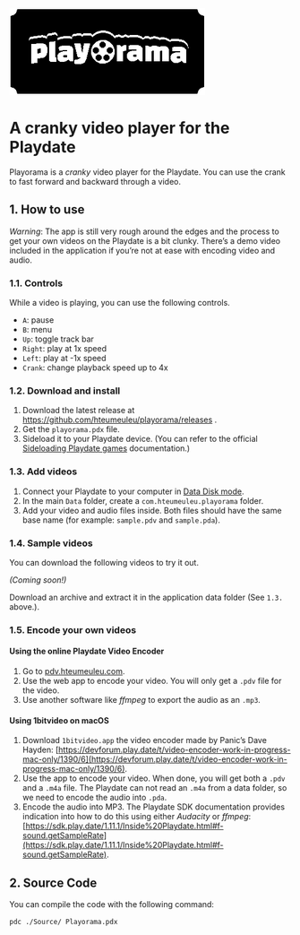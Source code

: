 ![Playorama](/Source/SystemAssets/card.png)

# A cranky video player for the Playdate

Playorama is a _cranky_ video player for the Playdate. You can use the crank to fast forward and backward through a video.

## 1. How to use

*Warning*: The app is still very rough around the edges and the process to get your own videos on the Playdate is a bit clunky. There’s a demo video included in the application if you’re not at ease with encoding video and audio.

### 1.1. Controls

While a video is playing, you can use the following controls.

* `A`: pause
* `B`: menu
* `Up`: toggle track bar
* `Right`: play at 1x speed
* `Left`: play at -1x speed
* `Crank`: change playback speed up to 4x 

### 1.2. Download and install

1. Download the latest release at https://github.com/hteumeuleu/playorama/releases .
2. Get the `playorama.pdx` file.
3. Sideload it to your Playdate device. (You can refer to the official [Sideloading Playdate games](https://help.play.date/games/sideloading/) documentation.)

### 1.3. Add videos

1. Connect your Playdate to your computer in [Data Disk mode](https://help.play.date/games/sideloading/#data-disk-mode).
2. In the main `Data` folder, create a `com.hteumeuleu.playorama` folder.
3. Add your video and audio files inside. Both files should have the same base name (for example: `sample.pdv` and `sample.pda`).

### 1.4. Sample videos

You can download the following videos to try it out.

_(Coming soon!)_

Download an archive and extract it in the application data folder (See `1.3.` above.).

### 1.5. Encode your own videos

#### Using the online Playdate Video Encoder

1. Go to [pdv.hteumeuleu.com](https://pdv.hteumeuleu.com/).
2. Use the web app to encode your video. You will only get a `.pdv` file for the video.
3. Use another software like _ffmpeg_ to export the audio as an `.mp3`.

#### Using 1bitvideo on macOS

1. Download `1bitvideo.app` the video encoder made by Panic’s Dave Hayden: [https://devforum.play.date/t/video-encoder-work-in-progress-mac-only/1390/6](https://devforum.play.date/t/video-encoder-work-in-progress-mac-only/1390/6). 
2. Use the app to encode your video. When done, you will get both a `.pdv` and a `.m4a` file. The Playdate can not read an `.m4a` from a data folder, so we need to encode the audio into `.pda`.
3. Encode the audio into MP3. The Playdate SDK documentation provides indication into how to do this using either _Audacity_ or _ffmpeg_: [https://sdk.play.date/1.11.1/Inside%20Playdate.html#f-sound.getSampleRate](https://sdk.play.date/1.11.1/Inside%20Playdate.html#f-sound.getSampleRate).

## 2. Source Code

You can compile the code with the following command:

```sh
pdc ./Source/ Playorama.pdx
```
